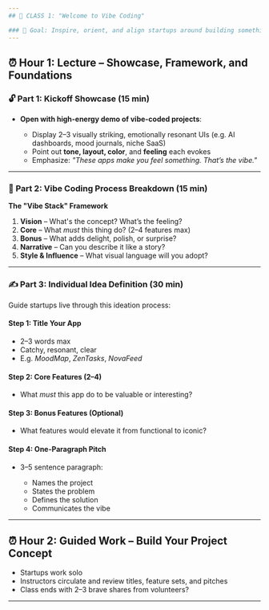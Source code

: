 ```yaml
---
## 🧠 CLASS 1: "Welcome to Vibe Coding"

### 🎯 Goal: Inspire, orient, and align startups around building something with emotional and aesthetic resonance.
---
```


## ⏰ Hour 1: Lecture – Showcase, Framework, and Foundations

### 🔓 Part 1: Kickoff Showcase (15 min)

- **Open with high-energy demo of vibe-coded projects**:

  - Display 2–3 visually striking, emotionally resonant UIs (e.g. AI dashboards, mood journals, niche SaaS)
  - Point out **tone, layout, color**, and **feeling** each evokes
  - Emphasize: _"These apps make you feel something. That’s the vibe."_

---

### 🧭 Part 2: Vibe Coding Process Breakdown (15 min)

**The "Vibe Stack" Framework**

1. **Vision** – What's the concept? What’s the feeling?
2. **Core** – What _must_ this thing do? (2–4 features max)
3. **Bonus** – What adds delight, polish, or surprise?
4. **Narrative** – Can you describe it like a story?
5. **Style & Influence** – What visual language will you adopt?

---

### ✍️ Part 3: Individual Idea Definition (30 min)

Guide startups live through this ideation process:

#### Step 1: Title Your App

- 2–3 words max
- Catchy, resonant, clear
- E.g. _MoodMap_, _ZenTasks_, _NovaFeed_

#### Step 2: Core Features (2–4)

- What _must_ this app do to be valuable or interesting?

#### Step 3: Bonus Features (Optional)

- What features would elevate it from functional to iconic?

#### Step 4: One-Paragraph Pitch

- 3–5 sentence paragraph:

  - Names the project
  - States the problem
  - Defines the solution
  - Communicates the vibe

---

## ⏰ Hour 2: Guided Work – Build Your Project Concept

- Startups work solo
- Instructors circulate and review titles, feature sets, and pitches
- Class ends with 2–3 brave shares from volunteers?

---
